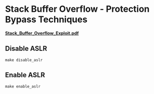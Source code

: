 # Stack Buffer Overflow - Protection Bypass Techniques

**[Stack_Buffer_Overflow_Exploit.pdf](Stack_Buffer_Overflow_Exploit.pdf)**


## Disable ASLR

```
make disable_aslr
```


## Enable ASLR

```
make enable_aslr
```
